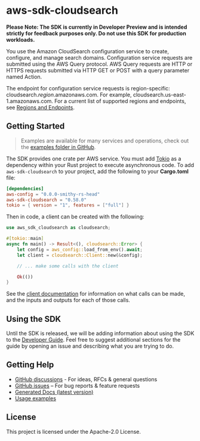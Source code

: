# aws-sdk-cloudsearch

**Please Note: The SDK is currently in Developer Preview and is intended strictly for
feedback purposes only. Do not use this SDK for production workloads.**

You use the Amazon CloudSearch configuration service to create, configure, and manage search domains. Configuration service requests are submitted using the AWS Query protocol. AWS Query requests are HTTP or HTTPS requests submitted via HTTP GET or POST with a query parameter named Action.

The endpoint for configuration service requests is region-specific: cloudsearch._region_.amazonaws.com. For example, cloudsearch.us-east-1.amazonaws.com. For a current list of supported regions and endpoints, see [Regions and Endpoints](http://docs.aws.amazon.com/general/latest/gr/rande.html#cloudsearch_region).

## Getting Started

> Examples are available for many services and operations, check out the
> [examples folder in GitHub](https://github.com/awslabs/aws-sdk-rust/tree/main/examples).

The SDK provides one crate per AWS service. You must add [Tokio](https://crates.io/crates/tokio)
as a dependency within your Rust project to execute asynchronous code. To add `aws-sdk-cloudsearch` to
your project, add the following to your **Cargo.toml** file:

```toml
[dependencies]
aws-config = "0.0.0-smithy-rs-head"
aws-sdk-cloudsearch = "0.58.0"
tokio = { version = "1", features = ["full"] }
```

Then in code, a client can be created with the following:

```rust
use aws_sdk_cloudsearch as cloudsearch;

#[tokio::main]
async fn main() -> Result<(), cloudsearch::Error> {
    let config = aws_config::load_from_env().await;
    let client = cloudsearch::Client::new(&config);

    // ... make some calls with the client

    Ok(())
}
```

See the [client documentation](https://docs.rs/aws-sdk-cloudsearch/latest/aws_sdk_cloudsearch/client/struct.Client.html)
for information on what calls can be made, and the inputs and outputs for each of those calls.

## Using the SDK

Until the SDK is released, we will be adding information about using the SDK to the
[Developer Guide](https://docs.aws.amazon.com/sdk-for-rust/latest/dg/welcome.html). Feel free to suggest
additional sections for the guide by opening an issue and describing what you are trying to do.

## Getting Help

* [GitHub discussions](https://github.com/awslabs/aws-sdk-rust/discussions) - For ideas, RFCs & general questions
* [GitHub issues](https://github.com/awslabs/aws-sdk-rust/issues/new/choose) – For bug reports & feature requests
* [Generated Docs (latest version)](https://awslabs.github.io/aws-sdk-rust/)
* [Usage examples](https://github.com/awslabs/aws-sdk-rust/tree/main/examples)

## License

This project is licensed under the Apache-2.0 License.

